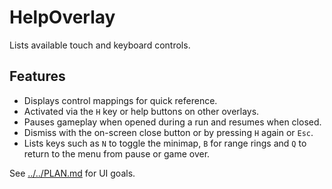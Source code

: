 # HelpOverlay

Lists available touch and keyboard controls.

## Features

- Displays control mappings for quick reference.
- Activated via the `H` key or help buttons on other overlays.
- Pauses gameplay when opened during a run and resumes when closed.
- Dismiss with the on-screen close button or by pressing `H` again or `Esc`.
- Lists keys such as `N` to toggle the minimap, `B` for range rings and `Q`
  to return to the menu from pause or game over.

See [../../PLAN.md](../../PLAN.md) for UI goals.
